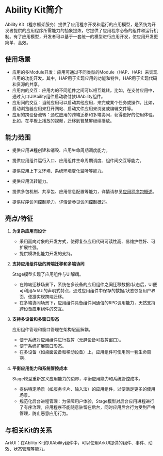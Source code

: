 # Ability Kit简介

Ability Kit（程序框架服务）提供了应用程序开发和运行的应用模型，是系统为开发者提供的应用程序所需能力的抽象提炼，它提供了应用程序必备的组件和运行机制。有了应用模型，开发者可以基于一套统一的模型进行应用开发，使应用开发更简单、高效。

## 使用场景

- 应用的多Module开发：应用可通过不同类型的Module（HAP、HAR）来实现应用的功能开发。其中，HAP用于实现应用的功能和特性，HAR用于实现代码和资源的共享。
- 应用内的交互：应用内的不同组件之间可以相互跳转。比如，在支付应用中，通过入口UIAbility组件启动收付款UIAbility组件。
- 应用间的交互：当前应用可以启动其他应用，来完成某个任务或操作。比如，启动浏览器应用来打开网站、启动文件应用来浏览或编辑文件等。
- 应用的跨设备流转：通过应用的跨端迁移和多端协同，获得更好的使用体验。比如，在平板上播放的视频，迁移到智慧屏继续播放。

## 能力范围

- 提供应用进程创建和销毁、应用生命周期调度能力。

- 提供应用组件运行入口、应用组件生命周期调度、组件间交互等能力。

- 提供应用上下文环境、系统环境变化监听等能力。

- 提供应用流转能力。

- 提供多包机制、共享包、应用信息配置等能力，详情请参见[应用程序包概述](../cj-start/basic-knowledge/application-package-overview.md)。

- 提供程序访问控制能力，详情请参见[访问控制概述](../security/AccessToken/cj-access-token-overview.md)。

<!--RP1-->
<!--RP1End-->

## 亮点/特征

1. **为复杂应用而设计**

    - 采用面向对象的开发方式，使得复杂应用代码可读性高、易维护性好、可扩展性强。
    - 提供模块化能力开发的支持。

2. **支持应用组件级的跨端迁移和多端协同**

   Stage模型实现了应用组件与UI解耦。
    - 在跨端迁移场景下，系统在多设备的应用组件之间迁移数据/状态后，UI便可利用ArkUI的声明式特点，通过应用组件中保存的数据/状态恢复用户界面，便捷实现跨端迁移。
    - 在多端协同场景下，应用组件具备组件间通信的RPC调用能力，天然支持跨设备应用组件的交互。

3. **支持多设备和多窗口形态**

   应用组件管理和窗口管理在架构层面解耦。
    - 便于系统对应用组件进行裁剪（无屏设备可裁剪窗口）。
    - 便于系统扩展窗口形态。
    - 在多设备（如桌面设备和移动设备）上，应用组件可使用同一套生命周期。

4. **平衡应用能力和系统管控成本**

   Stage模型重新定义应用能力的边界，平衡应用能力和系统管控成本。
    - 提供特定场景（如服务卡片、输入法）的应用组件，以便满足更多的使用场景。
    - 规范化后台进程管理：为保障用户体验，Stage模型对后台应用进程进行了有序治理，应用程序不能随意驻留在后台，同时应用后台行为受到严格管理，防止恶意应用行为。

## 与相关Kit的关系

ArkUI：在Ability Kit的UIAbility组件中，可以使用ArkUI提供的组件、事件、动效、状态管理等能力。

